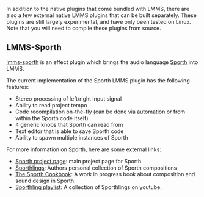 In addition to the native plugins that come bundled with LMMS, there are also a few external native LMMS plugins that can be built separately. These plugins are still largely experimental, and have only been tested on Linux. Note that you will need to compile these plugins from source. 

## LMMS-Sporth

[lmms-sporth](https://github.com/paulbatchelor/lmms-sporth) is an effect plugin which brings
the audio language [Sporth](https://www.github.com/paulbatchelor/sporth) into LMMS. 

The current implementation of the Sporth LMMS plugin has the following features:

- Stereo processing of left/right input signal
- Ability to read project tempo
- Code recompilation on-the-fly (can be done via automation or from within the Sporth code itself)
- 4 generic knobs that Sporth can read from 
- Text editor that is able to save Sporth code
- Ability to spawn multiple instances of Sporth


For more information on Sporth, here are some external links:

- [Sporth project page](http://pbat.ch/proj/sporth.html): main project page for Sporth
- [Sporthlings](http://pbat.ch/sporthlings/): Authors personal collection of Sporth compositions
- [The Sporth Cookbook](http://pbat.ch/proj/cook/): A work in progress book about composition and sound design in Sporth. 
- [Sporthling playlist](https://www.youtube.com/playlist?list=PLgEE92LPHEljTLN9gFZr21ETOBxQueoTQ): A collection of Sporthlings on youtube. 